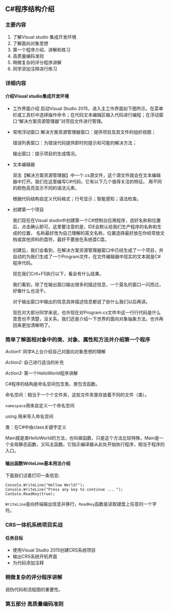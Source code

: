 ## C#程序结构介绍

### 主要内容

1. 了解Visual studio 集成开发环境
2. 了解面向对象思想
3. 第一个程序介绍、讲解和练习
4. 高质量编码准则
5. 稍微复杂的评分程序讲解
6. 同学添加注释进行练习
    
### 详细内容

#### 介绍Visual studio集成开发环境
    
+ 工作界面介绍
    启动Visual Studio 2015，进入主工作界面如下图所示。在菜单栏或工具栏中选择操作命令；在代码文本编辑区输入代码进行编程；在浮动窗口“解决方案资源管理器”对项目文件进行管理。
    
+ 常用浮动窗口
    解决方案资源管理器窗口：提供项目及其文件的组织视图；

    错误列表窗口：为错误代码提供即时的提示和可能的解决方法；
    
    输出窗口：提示项目的生成情况。

    
+ 文本编辑器

    双击【解决方案资源管理器】中一个.cs源文件，这个源文件就会在文本编辑器中打开。我们在这里编写C#代码，它有以下几个值得关注的特征。
    用不同的颜色高亮显示不同的语法元素。

    根据代码结构自定义代码格式；行号显示；智能感知；语法检查。


 + 创建第一个项目

    我们现在在Visual studio中创建第一个C#控制台应用程序，选好名称和位置后，点击确认即可。这里要注意的是，IDE会默认给我们生产程序的名称和生成的位置，
    名称最好改为自己理解的英文名称，位置选择最好放在你经常放文档或其他资料的盘符，最好不要放在系统盘C盘。

    创建后，我们会看到，在解决方案资源管理器窗口中已经生成了一个项目，并自动的为我们生成了一个Program文件，在文件编辑器中现实的文本就是C#程序代码。
    
    现在我们Crtl+F5执行以下，看会有什么结果。
	
    我们看到，除了在输出窗口输出很多的描述信息，一个莫名的窗口一闪而过，好像什么也没干。
    
    对于输出窗口中输出的信息具体描述信息都说了些什么我们以后再讲。
    
    现在对大部分同学来说，也许现在对Program.cs文件中这一行行代码是什么意思也不清楚，没关系，我们还是介绍一下世界的面向对象抽象方法，也许再回来更加清晰明了。

### 简单了解面相对象中的类、对象、属性和方法并介绍第一个程序

*Action1:* 同学A上台介绍自己对面向对象思想的理解

*Action2:* 自己进行适当的补充

*Action3:* 第一个HelloWorld程序讲解

C#程序的结构是命名空间包含类，类包含函数。

命名空间：相当于一个个文件夹，这些文件夹里存放着不同的文件（类）。

`namespace`用来自定义一个命名空间

using 用来导入命名空间

类：在C#中由class关键字定义

Main就是类HelloWorld的方法，也叫做函数，只是这个方法比较特殊，Main是一个全局静态函数，又叫主函数。它指示编译器从此处开始执行程序，相当于程序的入口。

#### 输出函数WriteLine基本用法介绍

下面我们试着打印一条信息:

    Console.WriteLine("Hellow World!");
    Console.WriteLine("Press any key to continue ... ");
    ConSole.ReadKey(true);

`WriteLine`是向终端输出信息并换行，`ReadKey`函数是读取键盘上任意的一个字符。

### CRS一体机系统项目实战

#### 任务目标
    
+ 使用Visual Studio 2015创建CRS系统项目
+ 输出CRS系统开机界面
+ 为代码添加注释

### 稍微复杂的评分程序讲解
调伪代码和流程图的重要性。
    
### 第五部分 高质量编码准则

